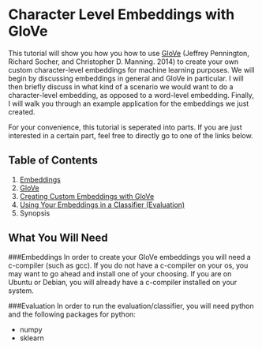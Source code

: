 # Character Level Embeddings with GloVe

This tutorial will show you how you how to use [GloVe](https://nlp.stanford.edu/projects/glove/) (Jeffrey Pennington, Richard Socher, and Christopher D. Manning. 2014) to create your own custom character-level embeddings for machine learning purposes. We will begin by discussing embeddings in general and GloVe in particular. I will then briefly discuss in what kind of a scenario we would want to do a character-level embedding, as opposed to a word-level embedding. Finally, I will walk you through an example application for the embeddings we just created.

For your convenience, this tutorial is seperated into parts. If you are just interested in a certain part, feel free to directly go to one of the links below.
## Table of Contents
1. [Embeddings](Embeddings.md)
2. [GloVe](about_glove.md)
3. [Creating Custom Embeddings with GloVe](custom_embeddings.md)
4. [Using Your Embeddings in a Classifier (Evaluation)](evaluation.md)
5. Synopsis



## What You Will Need

###Embeddings
In order to create your GloVe embeddings you will need a c-compiler (such as gcc). If you do not have a c-compiler on your os, you may want to go ahead and install one of your choosing. If you are on Ubuntu or Debian, you will already have a c-compiler installed on your system.

###Evaluation
In order to run the evaluation/classifier, you will need python and the following packages for python:
- numpy
- sklearn

